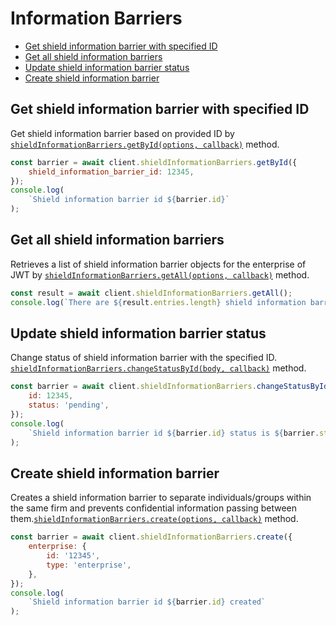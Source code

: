 # Information Barriers

<!-- TODO autogenerate description -->

<!-- START doctoc generated TOC please keep comment here to allow auto update -->
<!-- DON'T EDIT THIS SECTION, INSTEAD RE-RUN doctoc TO UPDATE -->

- [Get shield information barrier with specified ID](#get-shield-information-barrier-with-specified-id)
- [Get all shield information barriers](#get-all-shield-information-barriers)
- [Update shield information barrier status](#update-shield-information-barrier-status)
- [Create shield information barrier](#create-shield-information-barrier)

<!-- END doctoc generated TOC please keep comment here to allow auto update -->

<!-- TODO autogenerate -->

## Get shield information barrier with specified ID

Get shield information barrier based on provided ID by [`shieldInformationBarriers.getById(options, callback)`](http://opensource.box.com/box-node-sdk/jsdoc/jsdoc/ShieldInformationBarrierManager.html#getById)
method.

<!-- sample get_shield_information_barriers_id -->

```js
const barrier = await client.shieldInformationBarriers.getById({
    shield_information_barrier_id: 12345,
});
console.log(
    `Shield information barrier id ${barrier.id}`
);
```

## Get all shield information barriers

Retrieves a list of shield information barrier objects for the enterprise of JWT by [`shieldInformationBarriers.getAll(options, callback)`](http://opensource.box.com/box-node-sdk/jsdoc/jsdoc/ShieldInformationBarrierManager.html#getAll)
method.

<!-- sample get_shield_information_barriers -->

```js
const result = await client.shieldInformationBarriers.getAll();
console.log(`There are ${result.entries.length} shield information barriers`);
```

## Update shield information barrier status

Change status of shield information barrier with the specified ID. [`shieldInformationBarriers.changeStatusById(body, callback)`](http://opensource.box.com/box-node-sdk/jsdoc/jsdoc/ShieldInformationBarrierManager.html#changeStatusById)
method.

<!-- sample post_shield_information_barriers_change_status -->

```js
const barrier = await client.shieldInformationBarriers.changeStatusById({
    id: 12345,
    status: 'pending',
});
console.log(
    `Shield information barrier id ${barrier.id} status is ${barrier.status}`
);
```

## Create shield information barrier

Creates a shield information barrier to separate individuals/groups within the same firm and prevents confidential information passing between them.[`shieldInformationBarriers.create(options, callback)`](http://opensource.box.com/box-node-sdk/jsdoc/jsdoc/ShieldInformationBarrierManager.html#create)
method.

<!-- sample post_shield_information_barriers -->

```js
const barrier = await client.shieldInformationBarriers.create({
    enterprise: {
        id: '12345',
        type: 'enterprise',
    },
});
console.log(
    `Shield information barrier id ${barrier.id} created`
);
```

